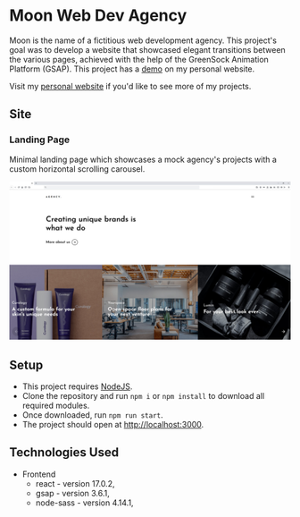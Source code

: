 # Moon Web Dev Agency

Moon is the name of a fictitious web development agency. This project's goal was to develop a website that showcased elegant transitions between the various pages, achieved with the help of the GreenSock Animation Platform (GSAP). This project has a [demo](https://moon.luis-villa.com) on my personal website.

Visit my [personal website](https://luis-villa.com) if you'd like to see more of my projects.

## Site

### Landing Page

Minimal landing page which showcases a mock agency's projects with a custom horizontal scrolling carousel.

![Home Page Screenshot](./src/assets/desktop.jpg)

## Setup

- This project requires [NodeJS](https://nodejs.org/en/).
- Clone the repository and run `npm i` or `npm install` to download all required modules.
- Once downloaded, run `npm run start`.
- The project should open at [http://localhost:3000](http://localhost:3000).

## Technologies Used

- Frontend
  - react - version 17.0.2,
  - gsap - version 3.6.1,
  - node-sass - version 4.14.1,
